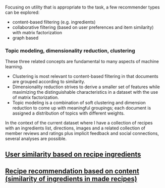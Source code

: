 Focusing on utility that is appropriate to the task, a few recommender types can be explored: 
- content-based filtering (e.g. ingredients) 
- collaborative filtering (based on user preferences and item similarity) with matrix factorization 
- graph based 

### Topic modeling, dimensionality reduction, clustering
These three related concepts are fundamental to many aspects of machine learning.  

- Clustering is most relevant to content-based filtering in that documents are grouped according to similarity.  
- Dimensionality reduction strives to derive a smaller set of features while maximizing the distinguishable characteristics in a dataset with the use of matrix factorization. 
- Topic modeling is a combination of soft clustering and dimension reduction to come up with meaningful groupings; each document is assigned a distribution of topics with different weights.  

In the context of the current dataset where I have a collection of recipes with an ingredients list, directions, images and a related collection of member reviews and ratings plus implicit feedback and social connections, several analyses are possible.  

## [User similarity based on recipe ingredients](https://github.com/q0j0p/food/blob/master/src/model/model_member_similiarity.ipynb)
## [Recipe recommendation based on content (similarity of ingredients in made recipes)](https://github.com/q0j0p/food/blob/master/src/model/model_content_similarity.ipynb)